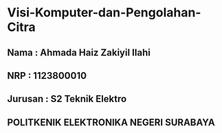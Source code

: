 # Visi-Komputer-dan-Pengolahan-Citra
## Nama    : Ahmada Haiz Zakiyil Ilahi
## NRP     : 1123800010
## Jurusan : S2 Teknik Elektro
## POLITKENIK ELEKTRONIKA NEGERI SURABAYA